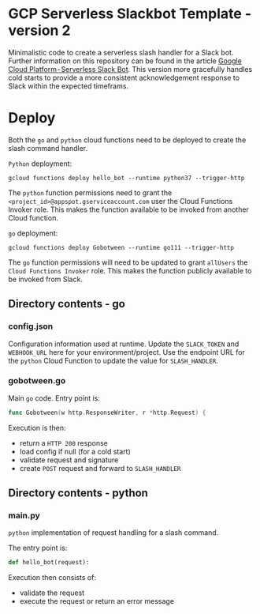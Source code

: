# GCP Serverless Slackbot Template - version 2
Minimalistic code to create a serverless slash handler for a Slack bot. Further information on this repository can be found in the article [Google Cloud Platform - Serverless Slack Bot](https://medium.com/weareservian/google-cloud-platform-serverless-slack-bot-c3b3d1c43330). This version more gracefully handles cold starts to provide a more consistent acknowledgement response to Slack within the expected timeframs.

# Deploy
Both the `go` and `python` cloud functions need to be deployed to create the slash command handler.

`Python` deployment:

`gcloud functions deploy hello_bot --runtime python37 --trigger-http`

The `python` function permissions need to grant the `<project_id>@appspot.gserviceaccount.com` user the Cloud Functions Invoker role. This makes the function available to be invoked from another Cloud function.

`go` deployment:

`gcloud functions deploy Gobotween --runtime go111 --trigger-http`

The `go` function permissions will need to be updated to grant `allUsers` the `Cloud Functions Invoker` role. This makes the function publicly available to be invoked from Slack.

## Directory contents - go

### config.json
Configuration information used at runtime. Update the `SLACK_TOKEN` and `WEBHOOK_URL` here for your environment/project. Use the endpoint URL for the `python` Cloud Function to update the value for `SLASH_HANDLER`.

### gobotween.go
Main `go` code. Entry point is:

```go
func Gobotween(w http.ResponseWriter, r *http.Request) {
```

Execution is then:
 - return a `HTTP 200` response
 - load config if null (for a cold start)
 - validate request and signature
 - create `POST` request and forward to `SLASH_HANDLER`


## Directory contents - python

### main.py
`python` implementation of request handling for a slash command. 

The entry point is:
```python
def hello_bot(request):
```

Execution then consists of:
 - validate the request
 - execute the request or return an error message
